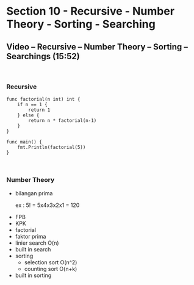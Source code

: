 # Section 10 - Recursive - Number Theory - Sorting - Searching

## Video – Recursive – Number Theory – Sorting – Searchings (15:52)

<br/>

### **Recursive**
```golang
func factorial(n int) int {
	if n == 1 {
		return 1
	} else {
		return n * factorial(n-1)
	}
}

func main() {
	fmt.Println(factorial(5))
}
```

<br/>

### **Number Theory**
- bilangan prima
  <p>ex : 5! = 5x4x3x2x1 = 120</p>
- FPB
- KPK
- factorial
- faktor prima
- linier search O(n)
- built in search
- sorting
  - selection sort O(n^2)
  - counting sort O(n+k)
- built in sorting